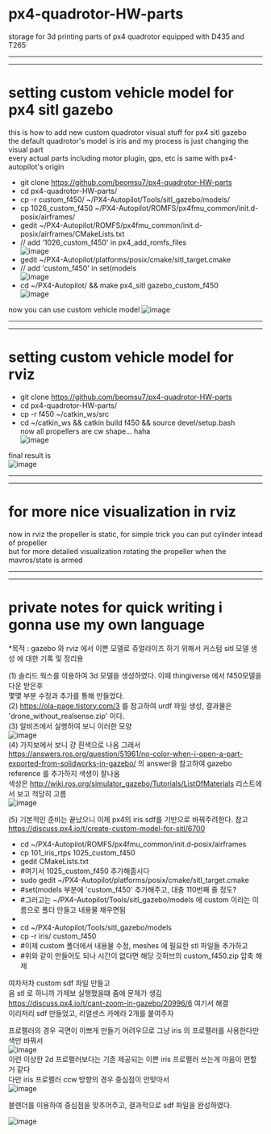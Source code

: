 # px4-quadrotor-HW-parts
storage for 3d printing parts of px4 quadrotor equipped with D435 and T265

-----------------------------------------------------
-----------------------------------------------------
# setting custom vehicle model for px4 sitl gazebo   
this is how to add new custom quadrotor visual stuff for px4 sitl gazebo   
the default quadrotor's model is iris and my process is just changing the visual part   
every actual parts including motor plugin, gps, etc  is same with px4-autopilot's origin

- git clone https://github.com/beomsu7/px4-quadrotor-HW-parts
- cd px4-quadrotor-HW-parts/
- cp -r custom_f450/ ~/PX4-Autopilot/Tools/sitl_gazebo/models/
- cp 1026_custom_f450 ~/PX4-Autopilot/ROMFS/px4fmu_common/init.d-posix/airframes/
- gedit ~/PX4-Autopilot/ROMFS/px4fmu_common/init.d-posix/airframes/CMakeLists.txt 
- // add '1026_custom_f450' in px4_add_romfs_files   
![image](https://user-images.githubusercontent.com/72853382/123205978-c7420200-d4f5-11eb-9d3c-18efe1396352.png)
- gedit ~/PX4-Autopilot/platforms/posix/cmake/sitl_target.cmake
- // add 'custom_f450' in set(models   
![image](https://user-images.githubusercontent.com/72853382/123206638-002ea680-d4f7-11eb-8a03-abc48138b966.png)   
- cd ~/PX4-Autopilot/ && make px4_sitl gazebo_custom_f450   
![image](https://user-images.githubusercontent.com/72853382/123206971-91058200-d4f7-11eb-8d8a-859c902a251b.png)
   
now you can use custom vehicle model
![image](https://user-images.githubusercontent.com/72853382/123207148-e346a300-d4f7-11eb-86e4-7b97f5d3f328.png)

-----------------------------------------------------
-----------------------------------------------------
# setting custom vehicle model for rviz  
- git clone https://github.com/beomsu7/px4-quadrotor-HW-parts
- cd px4-quadrotor-HW-parts/
- cp -r f450 ~/catkin_ws/src
- cd ~/catkin_ws && catkin build f450 && source devel/setup.bash   
now all propellers are cw shape... haha   
![image](https://user-images.githubusercontent.com/72853382/123208424-01150780-d4fa-11eb-82a1-3314e1448d2d.png)
   
final result is   
![image](https://user-images.githubusercontent.com/72853382/123212355-a54d7d00-d4ff-11eb-8314-1678fed25efa.png)

-----------------------------------------------------
-----------------------------------------------------
# for more nice visualization in rviz

now in rviz the propeller is static, for simple trick you can put cylinder intead of propeller   
but for more detailed visualization rotating the propeller when the mavros/state is armed


-----------------------------------------------------
------------------------------------------------------
# private notes for quick writing i gonna use my own language   
*목적 : gazebo 와 rviz 에서 이쁜 모델로 쥬얼라이즈 하기 위해서 커스텀 sitl 모델 생성 에 대한 기록 및 정리용   
   
(1) 솔리드 웍스를 이용하여 3d 모델을 생성하였다. 이때 thingiverse 에서 f450모델을 다운 받은후   
몇몇 부분 수정과 추가를 통해 만들었다.   
(2) https://ola-page.tistory.com/3 를 참고하여 urdf 파일 생성, 결과물은 'drone_without_realsense.zip' 이다.   
(3) 알비즈에서 실행하여 보니 이러한 모양   
![image](https://user-images.githubusercontent.com/72853382/123039706-972f2c00-d42d-11eb-804f-7304ecf6fdc3.png)   
(4) 가지보에서 보니 걍 흰색으로 나옴 그래서 https://answers.ros.org/question/51961/no-color-when-i-open-a-part-exported-from-solidworks-in-gazebo/
의 answer을 참고하여 gazebo reference 를 추가하지 색생이 잘나옴   
색상은 http://wiki.ros.org/simulator_gazebo/Tutorials/ListOfMaterials 리스트에서 보고 적당히 고름   
![image](https://user-images.githubusercontent.com/72853382/123039873-ce054200-d42d-11eb-8221-0bb0a05545d3.png)
   
      
(5) 기본적인 준비는 끝났으니 이제 px4의 iris.sdf를 기반으로 바꿔주려한다. 참고 https://discuss.px4.io/t/create-custom-model-for-sitl/6700   
-    cd ~/PX4-Autopilot/ROMFS/px4fmu_common/init.d-posix/airframes
-    cp 101_iris_rtps 1025_custom_f450
-    gedit CMakeLists.txt
-    #여기서 1025_custom_f450 추가해줍시다
-    sudo gedit ~/PX4-Autopilot/platforms/posix/cmake/sitl_target.cmake
-    #set(models 부분에 'custom_f450' 추가해주고, 대충 110번째 줄 정도?
-    #그러고는 ~/PX4-Autopilot/Tools/sitl_gazebo/models 에 custom 이라는 이름으로 폴더 만들고 내용물 채우면됨
-    
-    cd ~/PX4-Autopilot/Tools/sitl_gazebo/models
-    cp -r iris/ custom_f450
-    #이제 custom 폴더에서 내용물 수정, meshes 에 필요한 stl 파일들 추가하고   
-    #위와 같이 만들어도 되나 시간이 없다면 해당 깃허브의 custom_f450.zip 압축 해제

여차저차 custom sdf 파일 만들고   
음 stl 로 하니까 가제보 실행했을떄 줌에 문제가 생김   
https://discuss.px4.io/t/cant-zoom-in-gazebo/20996/6 여기서 해결   
이리저리 sdf 만들었고, 리얼센스 카메라 2개를 붙여주자
   
프로펠러의 경우 곡면이 이쁘게 만들기 어려우므로 그냥 iris 의 프로펠러를 사용한다만 색만 바꿔서  
![image](https://user-images.githubusercontent.com/72853382/123189111-2ee95480-d4d8-11eb-9a54-bc1ec40fbe1c.png)   
이런 이상한 2d 프로펠러보다는 기존 제공되는 이쁜 iris 프로펠러 쓰는게 마음이 편할거 같다   
다만 iris 프로펠러 ccw 방향의 경우 중심점이 안맞아서   
![image](https://user-images.githubusercontent.com/72853382/123187885-ffd1e380-d4d5-11eb-90d7-128c84605dfe.png)   

블렌더를 이용하여 중심점을 맞추어주고, 결과적으로 sdf 파일을 완성하였다.   
   
![image](https://user-images.githubusercontent.com/72853382/123188267-b3d36e80-d4d6-11eb-97e6-f546984452f6.png)

